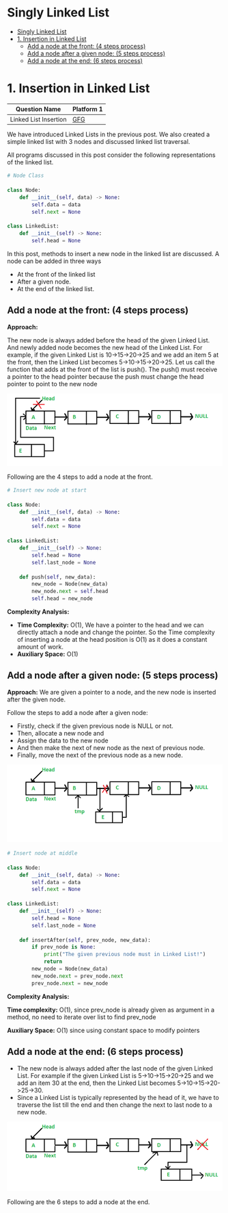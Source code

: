 # Singly Linked List

- [Singly Linked List](#singly-linked-list)
- [1. Insertion in Linked List](#1-insertion-in-linked-list)
  - [Add a node at the front: (4 steps process)](#add-a-node-at-the-front-4-steps-process)
  - [Add a node after a given node: (5 steps process)](#add-a-node-after-a-given-node-5-steps-process)
  - [Add a node at the end: (6 steps process)](#add-a-node-at-the-end-6-steps-process)


# 1. Insertion in Linked List

|Question Name|Platform 1|
|---|---|
|Linked List Insertion|[GFG](https://practice.geeksforgeeks.org/problems/linked-list-insertion-1587115620/1?utm_source=gfg&utm_medium=article&utm_campaign=bottom_sticky_on_article)|

We have introduced Linked Lists in the previous post. We also created a simple linked list with 3 nodes and discussed linked list traversal.

All programs discussed in this post consider the following representations of the linked list. 

```py
# Node Class

class Node:
    def __init__(self, data) -> None:
        self.data = data
        self.next = None

class LinkedList:
    def __init__(self) -> None:
        self.head = None
```

In this post, methods to insert a new node in the linked list are discussed. A node can be added in three ways 

- At the front of the linked list  
- After a given node. 
- At the end of the linked list.

## Add a node at the front: (4 steps process) 

__Approach:__ 

The new node is always added before the head of the given Linked List. And newly added node becomes the new head of the Linked List. For example, if the given Linked List is 10->15->20->25 and we add an item 5 at the front, then the Linked List becomes 5->10->15->20->25. Let us call the function that adds at the front of the list is push(). The push() must receive a pointer to the head pointer because the push must change the head pointer to point to the new node

![Linked List Insert at start](../images/Linkedlist_insert_at_start.png)

Following are the 4 steps to add a node at the front.

```py
# Insert new node at start

class Node:
    def __init__(self, data) -> None:
        self.data = data
        self.next = None

class LinkedList:
    def __init__(self) -> None:
        self.head = None
        self.last_node = None
        
    def push(self, new_data):
        new_node = Node(new_data)
        new_node.next = self.head
        self.head = new_node
```

__Complexity Analysis:__

- __Time Complexity:__ O(1), We have a pointer to the head and we can directly attach a node and change the pointer. So the Time complexity of inserting a node at the head position is O(1) as it does a constant amount of work.
- __Auxiliary Space:__ O(1)

## Add a node after a given node: (5 steps process) 

__Approach:__ We are given a pointer to a node, and the new node is inserted after the given node.

Follow the steps to add a node after a given node:

- Firstly, check if the given previous node is NULL or not.
- Then, allocate a new node and
- Assign the data to the new node
- And then make the next of new node as the next of previous node. 
- Finally, move the next of the previous node as a new node.

![Linked List insert at middle](../images/Linkedlist_insert_middle.png)

```py
# Insert node at middle

class Node:
    def __init__(self, data) -> None:
        self.data = data
        self.next = None

class LinkedList:
    def __init__(self) -> None:
        self.head = None
        self.last_node = None
    
    def insertAfter(self, prev_node, new_data):
        if prev_node is None:
            print("The given previous node must in Linked List!")
            return
        new_node = Node(new_data)
        new_node.next = prev_node.next
        prev_node.next = new_node
```

__Complexity Analysis:__

__Time complexity:__ O(1), since prev_node is already given as argument in a method, no need to iterate over list to find prev_node

__Auxiliary Space:__ O(1) since using constant space to modify pointers

## Add a node at the end: (6 steps process) 

- The new node is always added after the last node of the given Linked List. For example if the given Linked List is 5->10->15->20->25 and we add an item 30 at the end, then the Linked List becomes 5->10->15->20->25->30. 
- Since a Linked List is typically represented by the head of it, we have to traverse the list till the end and then change the next to last node to a new node.

![Inset Last](../images/Linkedlist_insert_last.png)

Following are the 6 steps to add a node at the end.



